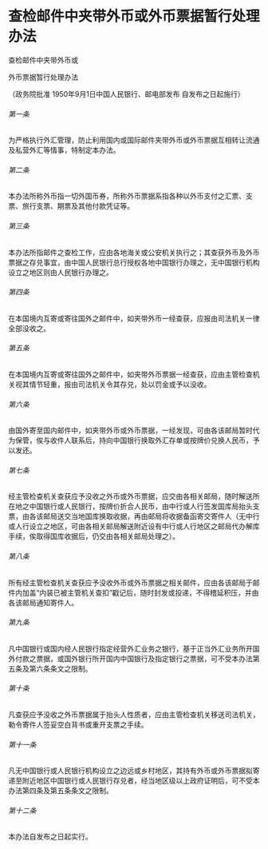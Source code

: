 # 查检邮件中夹带外币或外币票据暂行处理办法

<!-- INFO END -->

查检邮件中夹带外币或

外币票据暂行处理办法

（政务院批准 1950年9月1日中国人民银行、邮电部发布 自发布之日起施行）

###### 第一条

为严格执行外汇管理，防止利用国内或国际邮件夹带外币或外币票据互相转让流通及私营外汇等情事，特制定本办法。

###### 第二条

本办法所称外币指一切外国币券，所称外币票据系指各种以外币支付之汇票、支票、旅行支票、期票及其他付款凭证等。

###### 第三条

本办法所指邮件之查检工作，应由各地海关或公安机关执行之；其查获外币及外币票据之存兑事宜，由中国人民银行总行授权各地中国银行办理之，无中国银行机构设立之地区则由人民银行办理之。

###### 第四条

在本国境内互寄或寄往国外之邮件中，如夹带外币一经查获，应报由司法机关一律全部没收之。

###### 第五条

在本国境内互寄或寄往国外之邮件中，如夹带外币票据一经查获，应由主管检查机关视其情节轻重，报由司法机关令其存兑，处以罚金或予以没收。

###### 第六条

由国外寄至国内邮件中，如夹带外币或外币票据，一经发现，可由各该邮局暂时代为保管，俟与收件人联系后，持向中国银行换取外汇存单或按牌价兑换人民币，予以发还。

###### 第七条

经主管检查机关查获应予没收之外币或外币票据，应交由各相关邮局，随时解送所在地之中国银行或人民银行，按牌价折合人民币，由中行或人行签发国库局抬头支票，由各该邮局送交当地国库换取收据，再由邮局将收据备函寄交寄件人（无中行或人行设立之地区，可由各相关邮局解送附近设有中行或人行地区之邮局代办解库手续，俟取得国库收据后，仍交由各相关邮局处理之）。

###### 第八条

所有经主管检查机关查获应予没收外币或外币票据之相关邮件，应由各该邮局于邮件内加盖“内装已被主管机关查扣”戳记后，随时封发或投递，不得稽延积压，并由各该邮局通知寄件人。

###### 第九条

凡中国银行或国内经人民银行指定经营外汇业务之银行，基于正当外汇业务所开国外付款之票据，或国外银行所开国内中国银行及指定银行之票据，可不受本办法第五条及第六条条文之限制。

###### 第十条

凡查获应予没收之外币票据属于抬头人性质者，应由主管检查机关移送司法机关，勒令寄件人签妥空白背书或重开支票之手续。

###### 第十一条

凡无中国银行或人民银行机构设立之边远或乡村地区，其持有外币或外币票据拟寄递至附近地区中国银行或人民银行存兑者，经当地区级以上政府证明后，可不受本办法第四条及第五条条文之限制。

###### 第十二条

本办法自发布之日起实行。
